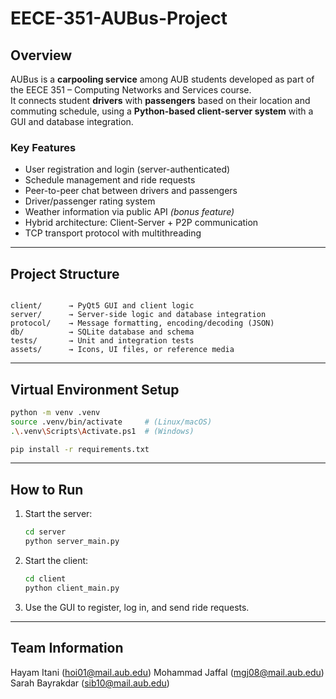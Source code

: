 # EECE-351-AUBus-Project

## Overview
AUBus is a **carpooling service** among AUB students developed as part of the EECE 351 – Computing Networks and Services course.  
It connects student **drivers** with **passengers** based on their location and commuting schedule, using a **Python-based client-server system** with a GUI and database integration.

### Key Features
- User registration and login (server-authenticated)
- Schedule management and ride requests
- Peer-to-peer chat between drivers and passengers
- Driver/passenger rating system
- Weather information via public API *(bonus feature)*
- Hybrid architecture: Client-Server + P2P communication
- TCP transport protocol with multithreading

---

## Project Structure
```

client/      → PyQt5 GUI and client logic
server/      → Server-side logic and database integration
protocol/    → Message formatting, encoding/decoding (JSON)
db/          → SQLite database and schema
tests/       → Unit and integration tests
assets/      → Icons, UI files, or reference media

````

---

## Virtual Environment Setup

```bash
python -m venv .venv
source .venv/bin/activate     # (Linux/macOS)
.\.venv\Scripts\Activate.ps1  # (Windows)

pip install -r requirements.txt
````

---

## How to Run

1. Start the server:

   ```bash
   cd server
   python server_main.py
   ```

2. Start the client:

   ```bash
   cd client
   python client_main.py
   ```

3. Use the GUI to register, log in, and send ride requests.


---

## Team Information

Hayam Itani (hoi01@mail.aub.edu)
Mohammad Jaffal (mgj08@mail.aub.edu)
Sarah Bayrakdar (sib10@mail.aub.edu)



